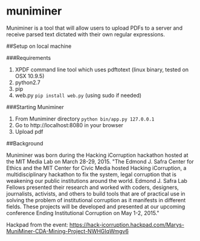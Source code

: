 # muniminer
Muniminer is a tool that will allow users to upload PDFs to a server and receive parsed text dictated with their own regular expressions.

##Setup on local machine

###Requirements

1. XPDF command line tool which uses pdftotext (linux binary, tested on OSX 10.9.5)
2. python2.7
3. pip
4. web.py `pip install web.py` (using sudo if needed)

###Starting Muniminer

1. From Muniminer directory `python bin/app.py 127.0.0.1`
2. Go to http://localhost:8080 in your browser
3. Upload pdf

##Background

Muniminer was born during the Hacking iCorruption hackathon hosted at the MIT Media Lab on March 28-29, 2015.
"The Edmond J. Safra Center for Ethics and the MIT Center for Civic Media hosted Hacking iCorruption, a multidisciplinary hackathon to fix the system, legal corruption that is weakening our public institutions around the world. Edmond J. Safra Lab Fellows presented their research and worked with coders, designers, journalists, activists, and others to build tools that are of practical use in solving the problem of institutional corruption as it manifests in different fields. These projects will be developed and presented at our upcoming conference Ending Institutional Corruption on May 1-2, 2015." 

Hackpad from the event:
https://hack-icorruption.hackpad.com/Marys-MuniMiner-CDA-Mining-Project-NWHGIqWmgv6